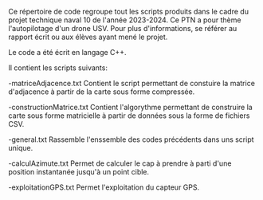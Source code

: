 Ce répertoire de code regroupe tout les scripts produits dans le cadre du projet technique naval 10 de l'année 2023-2024.
Ce PTN a pour thème l'autopilotage d'un drone USV.
Pour plus d'informations, se référer au rapport écrit ou aux élèves ayant mené le projet.

Le code a été écrit en langage C++. 

Il contient les scripts suivants:

-matriceAdjacence.txt
Contient le script permettant de constuire la matrice d'adjacence à partir de la carte sous forme compressée.

-constructionMatrice.txt
Contient l'algorythme permettant de construire la carte sous forme matricielle à partir de données sous la forme de fichiers CSV.

-general.txt 
Rassemble l'enssemble des codes précédents dans uns script unique.

-calculAzimute.txt
Permet de calculer le cap à prendre à parti d'une position instantanée jusqu'à un point cible.

-exploitationGPS.txt
Permet l'exploitation du capteur GPS.

